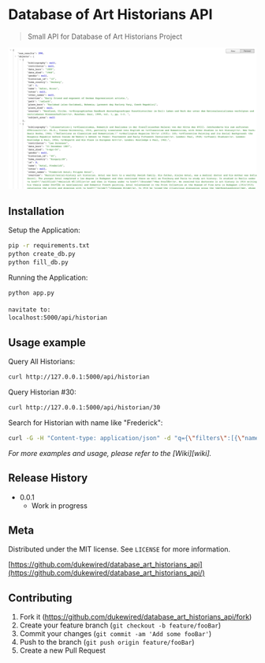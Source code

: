 # Database of Art Historians API
> Small API for Database of Art Historians Project

![](header.png)

## Installation

Setup the Application:

```sh
pip -r requirements.txt
python create_db.py
python fill_db.py
```

Running the Application:
```sh
python app.py

navitate to:
localhost:5000/api/historian
```

## Usage example

Query All Historians:<br>
```sh
curl http://127.0.0.1:5000/api/historian
```

Query Historian #30:<br>
```sh
curl http://127.0.0.1:5000/api/historian/30
```

Search for Historian with name like "Frederick":<br>
```sh
curl -G -H "Content-type: application/json" -d "q={\"filters\":[{\"name\":\"name\",\"op\":\"like\",\"val\":\"%Frederick%\"}]}" http://127.0.0.1:5000/api/historian
```

_For more examples and usage, please refer to the [Wiki][wiki]._

## Release History
* 0.0.1
    * Work in progress

## Meta

Distributed under the MIT license. See ``LICENSE`` for more information.

[https://github.com/dukewired/database_art_historians_api](https://github.com/dukewired/database_art_historians_api/)

## Contributing

1. Fork it (<https://github.com/dukewired/database_art_historians_api/fork>)
2. Create your feature branch (`git checkout -b feature/fooBar`)
3. Commit your changes (`git commit -am 'Add some fooBar'`)
4. Push to the branch (`git push origin feature/fooBar`)
5. Create a new Pull Request
